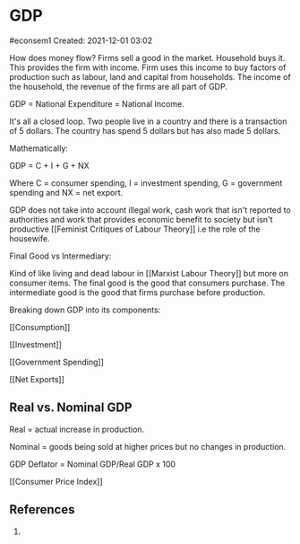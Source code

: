 # GDP
#econsem1 
Created: 2021-12-01 03:02

How does money flow?
Firms sell a good in the market. Household buys it. This provides the firm with income. Firm uses this income to buy factors of production such as labour, land and capital from households. The income of the household, the revenue of the firms are all part of GDP. 

GDP = National Expenditure = National Income.

It's all a closed loop. Two people live in a country and there is a transaction of 5 dollars. The country has spend 5 dollars but has also made 5 dollars. 

Mathematically: 

GDP = C + I + G + NX

Where C = consumer spending, I = investment spending, G = government spending and NX = net export. 

GDP does not take into account illegal work, cash work that isn't reported to authorities and work that provides economic benefit to society but isn't productive [[Feminist Critiques of Labour Theory]] i.e the role of the housewife.

Final Good vs Intermediary:

Kind of like living and dead labour in [[Marxist Labour Theory]] but more on consumer items. The final good is the good that consumers purchase. The intermediate good is the good that firms purchase before production. 

Breaking down GDP into its components:

[[Consumption]]

[[Investment]]

[[Government Spending]]

[[Net Exports]]

## Real vs. Nominal GDP

Real = actual increase in production.

Nominal = goods being sold at higher prices but no changes in production. 

GDP Deflator = Nominal GDP/Real GDP x 100	

[[Consumer Price Index]]

## References
1. 